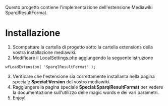 Questo progetto contiene l'implementazione dell'estensione Mediawiki SparqlResultFormat.

# Installazione
1. Scompattare la cartella di progetto sotto la cartella extensions della vostra installazione mediawiki.
2. Modificare il LocalSettings.php aggiungendo la seguente istruzione
~~~~
wfLoadExtension( 'SparqlResultFormat' );
~~~~
3. Verificare che l'estensione sia correttamente installanta nella pagina speciale **Special:Version** del vostro mediawiki. 
4. Raggiungere la pagina speciale **Special:SparqlResultFormat** per vedere la documentazione sull'utilizzo delle magic words e dei vari parametri.
5. Enjoy!